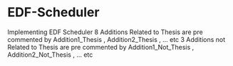# EDF-Scheduler
Implementing EDF Scheduler
8 Additions Related to Thesis are pre commented by Addition1_Thesis , Addition2_Thesis , ... etc
3 Additions not Related to Thesis are pre commented by Addition1_Not_Thesis , Addition2_Not_Thesis , ... etc
